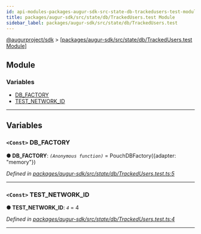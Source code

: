 ```yaml
---
id: api-modules-packages-augur-sdk-src-state-db-trackedusers-test-module
title: packages/augur-sdk/src/state/db/TrackedUsers.test Module
sidebar_label: packages/augur-sdk/src/state/db/TrackedUsers.test
---
```


[@augurproject/sdk](api-readme.md) > [[packages/augur-sdk/src/state/db/TrackedUsers.test Module]](api-modules-packages-augur-sdk-src-state-db-trackedusers-test-module.md)

## Module

### Variables

* [DB_FACTORY](api-modules-packages-augur-sdk-src-state-db-trackedusers-test-module.md#db_factory)
* [TEST_NETWORK_ID](api-modules-packages-augur-sdk-src-state-db-trackedusers-test-module.md#test_network_id)

---

## Variables

<a id="db_factory"></a>

### `<Const>` DB_FACTORY

**● DB_FACTORY**: *`(Anonymous function)`* =  PouchDBFactory({adapter: "memory"})

*Defined in [packages/augur-sdk/src/state/db/TrackedUsers.test.ts:5](https://github.com/AugurProject/augur/blob/0ea8996003/packages/augur-sdk/src/state/db/TrackedUsers.test.ts#L5)*

___
<a id="test_network_id"></a>

### `<Const>` TEST_NETWORK_ID

**● TEST_NETWORK_ID**: *`4`* = 4

*Defined in [packages/augur-sdk/src/state/db/TrackedUsers.test.ts:4](https://github.com/AugurProject/augur/blob/0ea8996003/packages/augur-sdk/src/state/db/TrackedUsers.test.ts#L4)*

___

